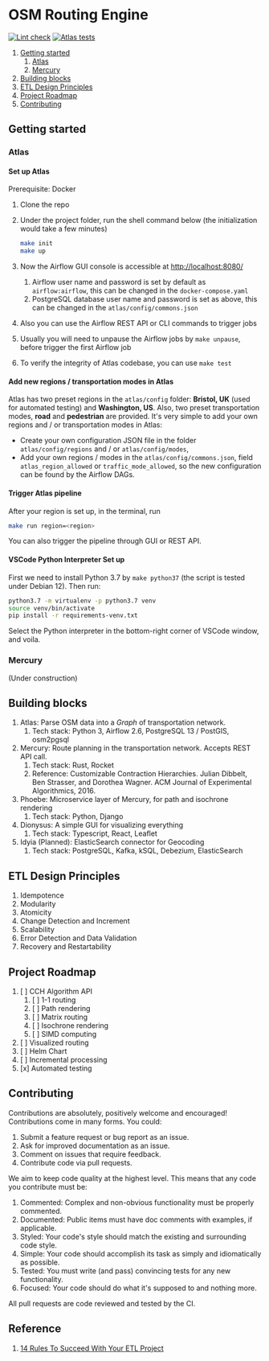 # OSM Routing Engine

[![Lint check](https://github.com/vincentj93/osm_routing/actions/workflows/lint.yml/badge.svg)](https://github.com/vincentj93/osm_routing/actions/workflows/lint.yml)
[![Atlas tests](https://github.com/vincentj93/osm_routing/actions/workflows/atlas.yml/badge.svg)](https://github.com/vincentj93/osm_routing/actions/workflows/atlas.yml)

1. [Getting started](#getting-started)
    1. [Atlas](#atlas)
    1. [Mercury](#mercury)
1. [Building blocks](#building-blocks)
1. [ETL Design Principles](#etl-design-principles)
1. [Project Roadmap](#project-roadmap)
1. [Contributing](#contributing)

## Getting started

### Atlas

#### Set up Atlas

Prerequisite: Docker

1. Clone the repo
1. Under the project folder, run the shell command below (the initialization would take a few minutes)

    ```sh
    make init
    make up
    ```

1. Now the Airflow GUI console is accessible at <http://localhost:8080/>
    1. Airflow user name and password is set by default as `airflow:airflow`, this can be changed in the `docker-compose.yaml`
    1. PostgreSQL database user name and password is set as above, this can be changed in the `atlas/config/commons.json`
1. Also you can use the Airflow REST API or CLI commands to trigger jobs
1. Usually you will need to unpause the Airflow jobs by `make unpause`, before trigger the first Airflow job
1. To verify the integrity of Atlas codebase, you can use `make test`

#### Add new regions / transportation modes in Atlas

Atlas has two preset regions in the `atlas/config` folder: **Bristol, UK** (used for automated testing) and **Washington, US**.
Also, two preset transportation modes, **road** and **pedestrian** are provided.
It's very simple to add your own regions and / or transportation modes in Atlas:

- Create your own configuration JSON file in the folder `atlas/config/regions` and / or `atlas/config/modes`,
- Add your own regions / modes in the `atlas/config/commons.json`, field `atlas_region_allowed` or `traffic_mode_allowed`, so the new configuration can be found by the Airflow DAGs.

#### Trigger Atlas pipeline

After your region is set up, in the terminal, run

```sh
make run region=<region>
```

You can also trigger the pipeline through GUI or REST API.

#### VSCode Python Interpreter Set up

First we need to install Python 3.7 by `make python37` (the script is tested under Debian 12).
Then run:

```sh
python3.7 -m virtualenv -p python3.7 venv
source venv/bin/activate
pip install -r requirements-venv.txt
```

Select the Python interpreter in the bottom-right corner of VSCode window, and voila.

### Mercury

(Under construction)

## Building blocks

1. Atlas: Parse OSM data into a _Graph_ of transportation network.
    1. Tech stack: Python 3, Airflow 2.6, PostgreSQL 13 / PostGIS, osm2pgsql
1. Mercury: Route planning in the transportation network. Accepts REST API call.
    1. Tech stack: Rust, Rocket
    1. Reference: Customizable Contraction Hierarchies. Julian Dibbelt, Ben Strasser, and Dorothea Wagner. ACM Journal of Experimental Algorithmics, 2016.
1. Phoebe: Microservice layer of Mercury, for path and isochrone rendering
    1. Tech stack: Python, Django
1. Dionysus: A simple GUI for visualizing everything
    1. Tech stack: Typescript, React, Leaflet
1. Idyia (Planned): ElasticSearch connector for Geocoding
    1. Tech stack: PostgreSQL, Kafka, kSQL, Debezium, ElasticSearch

## ETL Design Principles

1. Idempotence
1. Modularity
1. Atomicity
1. Change Detection and Increment
1. Scalability
1. Error Detection and Data Validation
1. Recovery and Restartability

## Project Roadmap

1. [ ] CCH Algorithm API
    1. [ ] 1-1 routing
    1. [ ] Path rendering
    1. [ ] Matrix routing
    1. [ ] Isochrone rendering
    1. [ ] SIMD computing
1. [ ] Visualized routing
1. [ ] Helm Chart
1. [ ] Incremental processing
1. [x] Automated testing

## Contributing

Contributions are absolutely, positively welcome and encouraged! Contributions come in many forms. You could:

1. Submit a feature request or bug report as an issue.
1. Ask for improved documentation as an issue.
1. Comment on issues that require feedback.
1. Contribute code via pull requests.

We aim to keep code quality at the highest level. This means that any code you contribute must be:

1. Commented: Complex and non-obvious functionality must be properly commented.
1. Documented: Public items must have doc comments with examples, if applicable.
1. Styled: Your code's style should match the existing and surrounding code style.
1. Simple: Your code should accomplish its task as simply and idiomatically as possible.
1. Tested: You must write (and pass) convincing tests for any new functionality.
1. Focused: Your code should do what it's supposed to and nothing more.

All pull requests are code reviewed and tested by the CI.

## Reference

1. [14 Rules To Succeed With Your ETL Project](https://refinepro.com/blog/14-rules-for-successful-ETL/)
